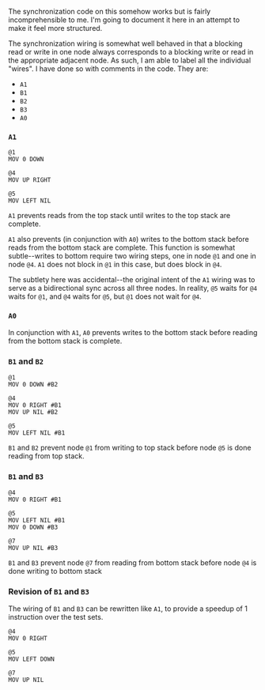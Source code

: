The synchronization code on this somehow works but is fairly incomprehensible to me. I'm going to document it here in an attempt to make it feel more structured.

The synchronization wiring is somewhat well behaved in that a blocking read or write in one node always corresponds to a blocking write or read in the appropriate adjacent node. As such, I am able to label all the individual "wires". I have done so with comments in the code. They are:
- `A1`
- `B1`
- `B2`
- `B3`
- `A0`

### `A1`

``` TIS-100
@1
MOV 0 DOWN

@4
MOV UP RIGHT

@5
MOV LEFT NIL
```

`A1` prevents reads from the top stack until writes to the top stack are complete.

`A1` also prevents (in conjunction with `A0`) writes to the bottom stack before reads from the bottom stack are complete. This function is somewhat subtle--writes to bottom require two wiring steps, one in node `@1` and one in node `@4`. `A1` does not block in `@1` in this case, but does block in `@4`.

The subtlety here was accidental--the original intent of the `A1` wiring was to serve as a bidirectional sync across all three nodes. In reality, `@5` waits for `@4` waits for `@1`, and `@4` waits for `@5`, but `@1` does not wait for `@4`.

### `A0`

In conjunction with `A1`, `A0` prevents writes to the bottom stack before reading from the bottom stack is complete.

### `B1` and `B2`

``` TIS-100
@1
MOV 0 DOWN #B2

@4
MOV 0 RIGHT #B1
MOV UP NIL #B2

@5
MOV LEFT NIL #B1
```

`B1` and `B2` prevent node `@1` from writing to top stack before node `@5` is done reading from top stack.

### `B1` and `B3`

``` TIS-100
@4
MOV 0 RIGHT #B1

@5
MOV LEFT NIL #B1
MOV 0 DOWN #B3

@7
MOV UP NIL #B3
```

`B1` and `B3` prevent node `@7` from reading from bottom stack before node `@4` is done writing to bottom stack

### Revision of `B1` and `B3`

The wiring of `B1` and `B3` can be rewritten like `A1`, to provide a speedup of 1 instruction over the test sets.

``` TIS-100
@4
MOV 0 RIGHT

@5
MOV LEFT DOWN

@7
MOV UP NIL
```
